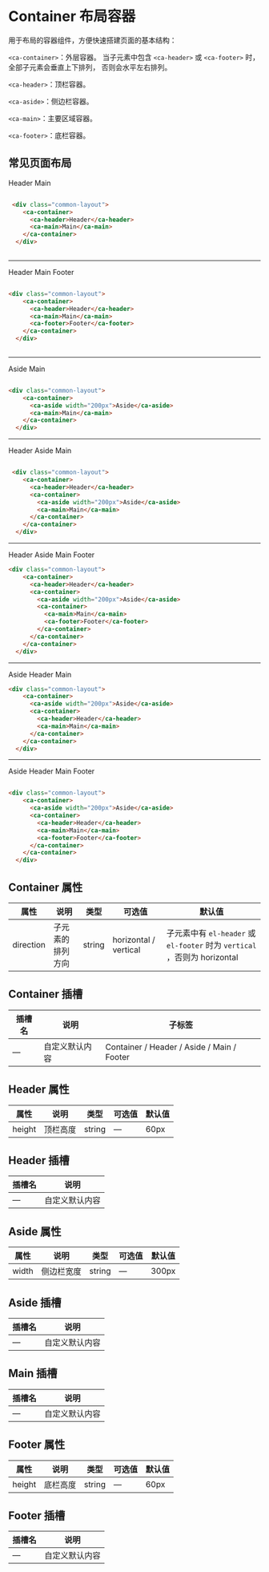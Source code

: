 # Container 布局容器

用于布局的容器组件，方便快速搭建页面的基本结构：

`<ca-container>`：外层容器。 当子元素中包含 `<ca-header>` 或 `<ca-footer>` 时，全部子元素会垂直上下排列， 否则会水平左右排列。

`<ca-header>`：顶栏容器。

`<ca-aside>`：侧边栏容器。

`<ca-main>`：主要区域容器。

`<ca-footer>`：底栏容器。




## 常见页面布局

  <div class="common-layout">
    <ca-container>
      <ca-header>Header</ca-header>
      <ca-main>Main</ca-main>
    </ca-container>
  </div>

```html

 <div class="common-layout">
    <ca-container>
      <ca-header>Header</ca-header>
      <ca-main>Main</ca-main>
    </ca-container>
  </div>
  
```
<hr>

<div class="common-layout">
    <ca-container>
      <ca-header>Header</ca-header>
      <ca-main>Main</ca-main>
      <ca-footer>Footer</ca-footer>
    </ca-container>
  </div>

```html

<div class="common-layout">
    <ca-container>
      <ca-header>Header</ca-header>
      <ca-main>Main</ca-main>
      <ca-footer>Footer</ca-footer>
    </ca-container>
  </div>
  
```
<hr>

<div class="common-layout">
    <ca-container>
      <ca-aside width="200px">Aside</ca-aside>
      <ca-main>Main</ca-main>
    </ca-container>
  </div>

```html

<div class="common-layout">
    <ca-container>
      <ca-aside width="200px">Aside</ca-aside>
      <ca-main>Main</ca-main>
    </ca-container>
  </div>
```

<hr>

 <div class="common-layout">
    <ca-container>
      <ca-header>Header</ca-header>
      <ca-container>
        <ca-aside width="200px">Aside</ca-aside>
        <ca-main>Main</ca-main>
      </ca-container>
    </ca-container>
  </div>

```html

 <div class="common-layout">
    <ca-container>
      <ca-header>Header</ca-header>
      <ca-container>
        <ca-aside width="200px">Aside</ca-aside>
        <ca-main>Main</ca-main>
      </ca-container>
    </ca-container>
  </div>
```
<hr>


<div class="common-layout">
    <ca-container>
      <ca-header>Header</ca-header>
      <ca-container>
        <ca-aside width="200px">Aside</ca-aside>
        <ca-container>
          <ca-main>Main</ca-main>
          <ca-footer>Footer</ca-footer>
        </ca-container>
      </ca-container>
    </ca-container>
  </div>


```html
<div class="common-layout">
    <ca-container>
      <ca-header>Header</ca-header>
      <ca-container>
        <ca-aside width="200px">Aside</ca-aside>
        <ca-container>
          <ca-main>Main</ca-main>
          <ca-footer>Footer</ca-footer>
        </ca-container>
      </ca-container>
    </ca-container>
  </div>
```
<hr>

<div class="common-layout">
    <ca-container>
      <ca-aside width="200px">Aside</ca-aside>
      <ca-container>
        <ca-header>Header</ca-header>
        <ca-main>Main</ca-main>
      </ca-container>
    </ca-container>
  </div>


```html
<div class="common-layout">
    <ca-container>
      <ca-aside width="200px">Aside</ca-aside>
      <ca-container>
        <ca-header>Header</ca-header>
        <ca-main>Main</ca-main>
      </ca-container>
    </ca-container>
  </div>
```


<hr>
<div class="common-layout">
    <ca-container>
      <ca-aside width="200px">Aside</ca-aside>
      <ca-container>
        <ca-header>Header</ca-header>
        <ca-main>Main</ca-main>
        <ca-footer>Footer</ca-footer>
      </ca-container>
    </ca-container>
  </div>


```html

<div class="common-layout">
    <ca-container>
      <ca-aside width="200px">Aside</ca-aside>
      <ca-container>
        <ca-header>Header</ca-header>
        <ca-main>Main</ca-main>
        <ca-footer>Footer</ca-footer>
      </ca-container>
    </ca-container>
  </div>
```



## Container 属性

| 属性      | 说明             | 类型   | 可选值                | 默认值                                                                   |
|-----------|----------------|--------|-----------------------|-----------------------------------------------------------------------|
| direction | 子元素的排列方向 | string | horizontal / vertical | 子元素中有 `el-header` 或 `el-footer` 时为 `vertical` ，否则为 horizontal |

## Container 插槽

| 插槽名 | 说明           | 子标签                                     |
|--------|--------------|--------------------------------------------|
| —      | 自定义默认内容 | Container / Header / Aside / Main / Footer |

## Header 属性

| 属性   | 说明     | 类型   | 可选值 | 默认值 |
|--------|--------|--------|--------|--------|
| height | 顶栏高度 | string | —      | 60px   |

## Header 插槽

| 插槽名 | 说明           |
|--------|--------------|
| —      | 自定义默认内容 |

## Aside 属性

| 属性  | 说明       | 类型   | 可选值 | 默认值 |
|-------|----------|--------|--------|--------|
| width | 侧边栏宽度 | string | —      | 300px  |

## Aside 插槽

| 插槽名 | 说明           |
|--------|--------------|
| —      | 自定义默认内容 |

## Main 插槽

| 插槽名 | 说明           |
|--------|--------------|
| —      | 自定义默认内容 |

## Footer 属性

| 属性   | 说明     | 类型   | 可选值 | 默认值 |
|--------|--------|--------|--------|--------|
| height | 底栏高度 | string | —      | 60px   |

## Footer 插槽

| 插槽名 | 说明           |
|--------|--------------|
| —      | 自定义默认内容 |


<style>
  .waitting{
    color:#0099c5;
    text-decoration:line-through;
  }
</style>


<style>
  .common-layout .ca-header,.common-layout .ca-footer,.common-layout .ca-main,.common-layout .ca-aside {
    display: flex;
    justify-content: center;
    align-items: center
  }

  .common-layout .ca-header,.common-layout .ca-footer {
      background-color: var(--ca-color-primary-light-7);
      color: var(--ca-text-color-primary);
      text-align: center
  }

  .common-layout ca-aside {
      background-color: var(--ca-color-primary-light-8);
      color: var(--ca-text-color-primary);
      text-align: center;

  }

  .common-layout ca-main {
      background-color: var(--ca-color-primary-light-9);
      color: var(--ca-text-color-primary);
      text-align: center;
      height: 150px
  }
</style>